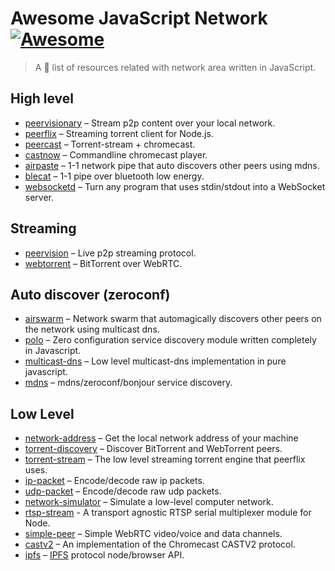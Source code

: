 # Awesome JavaScript Network [![Awesome](https://cdn.rawgit.com/sindresorhus/awesome/d7305f38d29fed78fa85652e3a63e154dd8e8829/media/badge.svg)](https://github.com/Kikobeats/awesome-network-js)

> A 🎩 list of resources related with network area written in JavaScript.

## High level

* [peervisionary](https://github.com/mafintosh/peervisionary) – Stream p2p content over your local network.
* [peerflix](https://github.com/mafintosh/peerflix) – Streaming torrent client for Node.js.
* [peercast](https://github.com/mafintosh/peercast) – Torrent-stream + chromecast.
* [castnow](https://github.com/xat/chromecast-player) – Commandline chromecast player.
* [airpaste](https://github.com/mafintosh/airpaste) – 1-1 network pipe that auto discovers other peers using mdns.
* [blecat](https://github.com/mafintosh/blecat) – 1-1 pipe over bluetooth low energy.
* [websocketd](https://github.com/joewalnes/websocketd) – Turn any program that uses stdin/stdout into a WebSocket server.

## Streaming

* [peervision](https://github.com/mafintosh/peervision) – Live p2p streaming protocol.
* [webtorrent](https://github.com/feross/webtorrent) – BitTorrent over WebRTC.

## Auto discover (zeroconf)

* [airswarm](https://github.com/mafintosh/airswarm) – Network swarm that automagically discovers other peers on the network using multicast dns.
* [polo](https://github.com/mafintosh/polo) – Zero configuration service discovery module written completely in Javascript.
* [multicast-dns](https://github.com/mafintosh/multicast-dns) – Low level multicast-dns implementation in pure javascript.
* [mdns](https://github.com/agnat/node_mdns) – mdns/zeroconf/bonjour service discovery.

## Low Level

* [network-address](https://github.com/mafintosh/network-address) – Get the local network address of your machine
* [torrent-discovery](https://github.com/feross/torrent-discovery) – Discover BitTorrent and WebTorrent peers.
* [torrent-stream](https://github.com/mafintosh/torrent-stream) – The low level streaming torrent engine that peerflix uses.
* [ip-packet](https://github.com/mafintosh/ip-packet) – Encode/decode raw ip packets.
* [udp-packet](https://github.com/substack/udp-packet) – Encode/decode raw udp packets.
* [network-simulator](https://github.com/substack/network-simulator) – Simulate a low-level computer network.
* [rtsp-stream](https://github.com/watson/rtsp-stream) - A transport agnostic RTSP serial multiplexer module for Node.
* [simple-peer](https://github.com/feross/simple-peer) – Simple WebRTC video/voice and data channels.
* [castv2](https://github.com/thibauts/node-castv2) – An implementation of the Chromecast CASTV2 protocol.
* [ipfs](https://github.com/ipfs/node-ipfs-api) – [IPFS](https://ipfs.io) protocol node/browser API.
